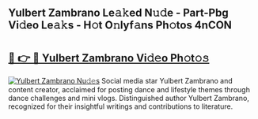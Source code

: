 ## Yulbert Zambrano Le𝚊𝚔ed N𝚞𝚍e - Part-Pbg Vi𝚍eo Le𝚊𝚔s - H𝚘t O𝚗lyf𝚊ns Ph𝚘tos 4nCON

# <h2><a href="http://hf4dis.feru.top/?c=Yulbert+Zambrano">🔗 👉 🔴 Yulbert Zambrano Vi𝚍𝚎o Ph𝚘t𝚘𝚜</a></h2>

[![Yulbert Zambrano Nu𝚍𝚎s](https://i.imgur.com/0TWrTi3.gif)](http://hf4dis.feru.top/?c=Yulbert+Zambrano)
Social media star Yulbert Zambrano and content creator, acclaimed for posting dance and lifestyle themes through dance challenges and mini vlogs. Distinguished author Yulbert Zambrano, recognized for their insightful writings and contributions to literature. 
